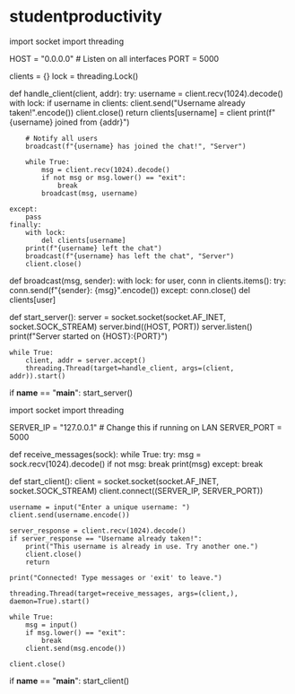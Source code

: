 # studentproductivity





import socket
import threading

HOST = "0.0.0.0"  # Listen on all interfaces
PORT = 5000

clients = {}
lock = threading.Lock()

def handle_client(client, addr):
    try:
        username = client.recv(1024).decode()
        with lock:
            if username in clients:
                client.send("Username already taken!".encode())
                client.close()
                return
            clients[username] = client
            print(f"{username} joined from {addr}")

        # Notify all users
        broadcast(f"{username} has joined the chat!", "Server")

        while True:
            msg = client.recv(1024).decode()
            if not msg or msg.lower() == "exit":
                break
            broadcast(msg, username)
        
    except:
        pass
    finally:
        with lock:
            del clients[username]
        print(f"{username} left the chat")
        broadcast(f"{username} has left the chat", "Server")
        client.close()

def broadcast(msg, sender):
    with lock:
        for user, conn in clients.items():
            try:
                conn.send(f"{sender}: {msg}".encode())
            except:
                conn.close()
                del clients[user]

def start_server():
    server = socket.socket(socket.AF_INET, socket.SOCK_STREAM)
    server.bind((HOST, PORT))
    server.listen()
    print(f"Server started on {HOST}:{PORT}")

    while True:
        client, addr = server.accept()
        threading.Thread(target=handle_client, args=(client, addr)).start()

if __name__ == "__main__":
    start_server()









import socket
import threading

SERVER_IP = "127.0.0.1"  # Change this if running on LAN
SERVER_PORT = 5000

def receive_messages(sock):
    while True:
        try:
            msg = sock.recv(1024).decode()
            if not msg:
                break
            print(msg)
        except:
            break

def start_client():
    client = socket.socket(socket.AF_INET, socket.SOCK_STREAM)
    client.connect((SERVER_IP, SERVER_PORT))

    username = input("Enter a unique username: ")
    client.send(username.encode())

    server_response = client.recv(1024).decode()
    if server_response == "Username already taken!":
        print("This username is already in use. Try another one.")
        client.close()
        return

    print("Connected! Type messages or 'exit' to leave.")

    threading.Thread(target=receive_messages, args=(client,), daemon=True).start()

    while True:
        msg = input()
        if msg.lower() == "exit":
            break
        client.send(msg.encode())

    client.close()

if __name__ == "__main__":
    start_client()

